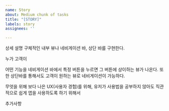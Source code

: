 ```yaml
---
name: Story
about: Medium chunk of tasks
title: "[STORY]"
labels: story
assignees: ''

---
```


상세 설명
구체적인 내부 뷰나 네비게이션 바, 상단 바를 구현한다.

누가
고객이

어떤 기능을
네비게이션 바에서 특정 버튼을 누르면 그 버튼에 상이하는 뷰가 나온다. 또한 상단바를 통해서도 고객이 원하는 뷰로 네비게이션이 가능하다.

무엇을 위해
보다 나은 UX(사용자 경험)를 위해, 유저가 사용법을 공부하지 않아도 직관적으로 쉽게 앱을 사용하도록 하기 위해서

추가사항
